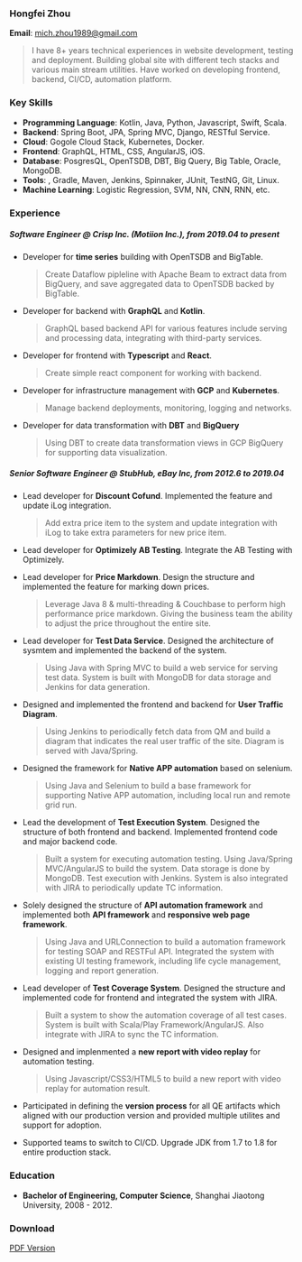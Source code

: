 
### Hongfei Zhou
**Email**: mich.zhou1989@gmail.com  

> I have 8+ years technical experiences in website development, testing and deployment. Building global site with different tech stacks and various main stream utilities. Have worked on developing frontend, backend, CI/CD, automation platform.

### Key Skills
* **Programming Language**: Kotlin, Java, Python, Javascript, Swift, Scala.
* **Backend**: Spring Boot, JPA, Spring MVC, Django, RESTful Service.
* **Cloud**: Gogole Cloud Stack, Kubernetes, Docker.
* **Frontend**: GraphQL, HTML, CSS, AngularJS, iOS.
* **Database**: PosgresQL, OpenTSDB, DBT, Big Query, Big Table, Oracle, MongoDB.
* **Tools**: , Gradle, Maven, Jenkins, Spinnaker, JUnit, TestNG, Git, Linux.
* **Machine Learning**: Logistic Regression, SVM, NN, CNN, RNN, etc.

### Experience

##### Software Engineer @ Crisp Inc. (Motiion Inc.), *from 2019.04 to present*

* Developer for **time series** building with OpenTSDB and BigTable.
	> Create Dataflow pipleline with Apache Beam to extract data from BigQuery, and save aggregated data to OpenTSDB backed by BigTable.

* Developer for backend with **GraphQL** and **Kotlin**.
	> GraphQL based backend API for various features include serving and processing data, integrating with third-party services.

* Developer for frontend with **Typescript** and **React**.
   > Create simple react component for working with backend.
    
* Developer for infrastructure management with **GCP** and **Kubernetes**.
	> Manage backend deployments, monitoring, logging and networks.
	
* Developer for data transformation with **DBT** and **BigQuery**
	> Using DBT to create data transformation views in GCP BigQuery for supporting data visualization.

##### Senior Software Engineer @ StubHub, eBay Inc, *from 2012.6 to 2019.04*

* Lead developer for **Discount Cofund**. Implemented the feature and update iLog integration.

	> Add extra price item to the system and update integration with iLog to take extra parameters for new price item.

* Lead developer for **Optimizely AB Testing**. Integrate the AB Testing with Optimizely.

* Lead developer for **Price Markdown**. Design the structure and implemented the feature for marking down prices.
	> Leverage Java 8 & multi-threading & Couchbase to perform high performance price markdown. Giving the business team the ability to adjust the price throughout the entire site.

* Lead developer for **Test Data Service**. Designed the architecture of sysmtem and implemented the backend of the system.
	> Using Java with Spring MVC to build a web service for serving test data. System is built with MongoDB for data storage and Jenkins for data generation.
	
* Designed and implemented the frontend and backend for **User Traffic Diagram**. 
	> Using Jenkins to periodically fetch data from QM and build a diagram that indicates the real user traffic of the site. Diagram is served with Java/Spring.
	
* Designed the framework for **Native APP automation** based on selenium.
	> Using Java and Selenium to build a base framework for supporting Native APP automation, including local run and remote grid run.
	
* Lead the development of **Test Execution System**. Designed the structure of both frontend and backend. Implemented frontend code and major backend code.
	> Built a system for executing automation testing. Using Java/Spring MVC/AngularJS to build the system. Data storage is done by MongoDB. Test execution with Jenkins. System is also integrated with JIRA to periodically update TC information.
	
* Solely designed the structure of **API automation framework** and implemented both **API framework** and **responsive web page framework**.
	> Using Java and URLConnection to build a automation framework for testing SOAP and RESTFul API. Integrated the system with existing UI testing framework, including life cycle management, logging and report generation.
	
* Lead developer of **Test Coverage System**. Designed the structure and implemented code for frontend and integrated the system with JIRA.
	> Built a system to show the automation coverage of all test cases. System is built with Scala/Play Framework/AngularJS. Also integrate with JIRA to sync the TC information.
	
* Designed and implenmented a **new report with video replay** for automation testing.
	> Using Javascript/CSS3/HTML5 to build a new report with video replay for automation result.
	
* Participated in defining the **version process** for all QE artifacts which aligned with our production version and provided multiple utilites and support for adoption.

* Supported teams to switch to CI/CD. Upgrade JDK from 1.7 to 1.8 for entire production stack.

### Education
* **Bachelor of Engineering, Computer Science**, Shanghai Jiaotong University, 2008 - 2012.

### Download  
[PDF Version](hongfei.pdf)
